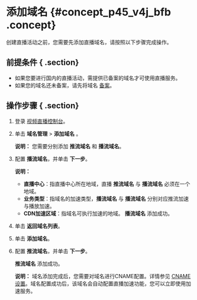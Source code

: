 # 添加域名 {#concept_p45_v4j_bfb .concept}

创建直播活动之前，您需要先添加直播域名，请按照以下步骤完成操作。

## 前提条件 { .section}

-   如果您要进行国内的直播活动，需提供已备案的域名才可使用直播服务。
-   如果您的域名还未备案，请先将域名 [备案](https://www.alibabacloud.com/zh/icp?spm=a2796.7919406.1097650.dznavsolutions13.430b6ecf2op4hR)。

## 操作步骤 { .section}

1.  登录 [视频直播控制台](https://live.console.aliyun.com/#/live/domains)。
2.  单击 **域名管理** \> **添加域名** 。

    **说明：** 您需要分别添加 **推流域名** 和 **播流域名**。

3.  配置 **播流域名**，并单击 **下一步**。

    **说明：** 

    -   **直播中心**：指直播中心所在地域，直播 **推流域名** 与 **播流域名** 必须在一个地域。
    -   **业务类型**：指域名的加速类型，**播流域名** 与 **播流域名** 分别对应推流加速与播放加速。
    -   **CDN加速区域**：指域名可执行加速的地域。
    **播流域名** 添加成功。

4.  单击 **返回域名列表**。
5.  单击 **添加域名**。
6.  配置 **推流域名**，并单击 **下一步**。

    **推流域名** 添加成功。

    **说明：** 域名添加完成后，您需要对域名进行CNAME配置。详情参见 [CNAME设置](intl.zh-CN/用户指南/域名管理/解析CNAME.md#)。域名配置成功后，该域名会自动配置直播加速功能，您可以立即使用加速服务。


